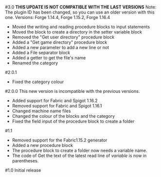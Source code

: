 #3.0
**THIS UPDATE IS NOT COMPATIBLE WITH THE LAST VERSIONS**
Note: The plugin ID has been changed, so you can use an older version with this one.
Versions: Forge 1.14.4, Forge 1.15.2, Forge 1.16.4

* Moved the writing and reading procedure blocks to input statements
* Moved the block to create a directory in the setter variable block
* Removed the "Get user directory" procedure block
* Added a "Get game directory" procedure block
* Added a new parameter to add a new line or not
* Added a File separator block
* Added a getter to get the file's name
* Renamed the category

#2.0.1
* Fixed the category colour

#2.0.0
This new version is incompatible with the previous versions.
* Added support for Fabric and Spigot 1.16.2
* Removed support for Fabric and Spigot 1.16.1
* Changed machine name files
* Changed the colour of the blocks and the category
* Fixed the field input of the procedure block to create a folder

#1.1

* Removed support for the Fabric1.15.2 generator
* Added a new procedure block
* The procedure block to create a folder now needs a variable name.
* The code of Get the text of the latest read line of *variable* is now in parentheses.

#1.0
Initial release
